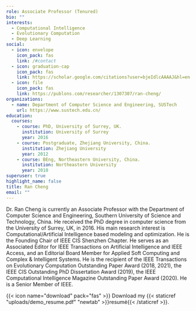 ```yaml
---
role: Associate Professor (Tenured)
bio: ""
interests:
  - Computational Intelligence
  - Evolutionary Computation
  - Deep Learning
social:
  - icon: envelope
    icon_pack: fas
    link: /#contact
  - icon: graduation-cap
    icon_pack: fas
    link: https://scholar.google.com/citations?user=bjeIdlcAAAAJ&hl=en
  - icon: file
    icon_pack: fas
    link: https://publons.com/researcher/1307307/ran-cheng/
organizations:
  - name: Department of Computer Science and Engineering, SUSTech
    url: https://www.sustech.edu.cn/
education:
  courses:
    - course: PhD, University of Surrey, UK.
      institution: University of Surrey
      year: 2016
    - course: Postgraduate, Zhejiang University, China.
      institution: Zhejiang University
      year: 2012
    - course: BEng, Northeastern University, China.
      institution: Northeastern University
      year: 2010
superuser: true
highlight_name: false
title: Ran Cheng
email: ""
---
```


Dr. Ran Cheng is currently an Associate Professor with the Department of Computer Science and Engineering, Southern University of Science and Technology, China. He received the PhD degree in computer science from the University of Surrey, UK, in 2016. His main research interest is Computational/Artificial Intelligence based modeling and optimization. He is the Founding Chair of IEEE CIS Shenzhen Chapter. He serves as an Associated Editor for IEEE Transactions on Artificial Intelligence and IEEE Access, and an Editorial Board Member for Applied Soft Computing and Complex & Intelligent Systems. He is the recipient of the IEEE Transactions on Evolutionary Computation Outstanding Paper Award (2018, 2021), the IEEE CIS Outstanding PhD Dissertation Award (2019), the IEEE Computational Intelligence Magazine Outstanding Paper Award (2020). He is a Senior Member of IEEE.

{{< icon name="download" pack="fas" >}} Download my {{< staticref "uploads/demo_resume.pdf" "newtab" >}}resumé{{< /staticref >}}.
